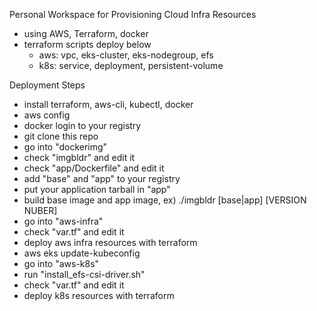Personal Workspace for Provisioning Cloud Infra Resources 
- using AWS, Terraform, docker
- terraform scripts deploy below
  - aws: vpc, eks-cluster, eks-nodegroup, efs
  - k8s: service, deployment, persistent-volume


Deployment Steps
- install terraform, aws-cli, kubectl, docker
- aws config
- docker login to your registry
- git clone this repo
- go into "dockerimg"
- check "imgbldr" and edit it
- check "app/Dockerfile" and edit it
- add "base" and "app" to your registry
- put your application tarball in "app"
- build base image and app image, ex) ./imgbldr [base|app] [VERSION NUBER]
- go into "aws-infra" 
- check "var.tf" and edit it
- deploy aws infra resources with terraform
- aws eks update-kubeconfig
- go into "aws-k8s"
- run "install_efs-csi-driver.sh"
- check "var.tf" and edit it
- deploy k8s resources with terraform







